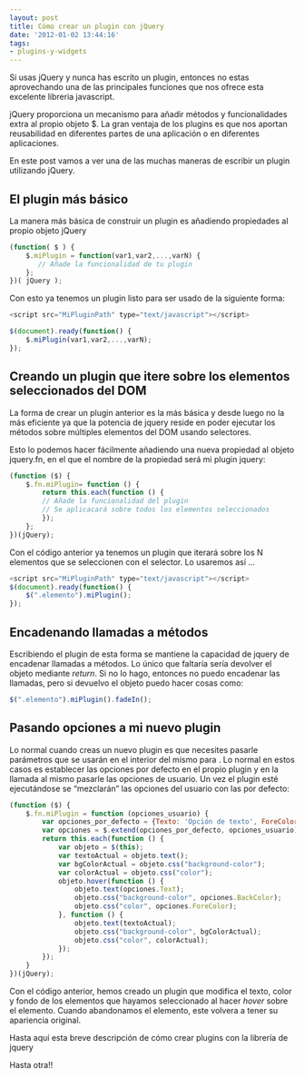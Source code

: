 ```yaml
---
layout: post
title: Cómo crear un plugin con jQuery
date: '2012-01-02 13:44:16'
tags:
- plugins-y-widgets
---
```



Si usas jQuery y nunca has escrito un plugin, entonces no estas aprovechando una de las principales funciones que nos ofrece esta excelente libreria javascript.

jQuery proporciona un mecanismo para añadir métodos y funcionalidades extra al propio objeto $. La gran ventaja de los plugins es que nos aportan reusabilidad en diferentes partes de una aplicación o en diferentes aplicaciones.

En este post vamos a ver una de las muchas maneras de escribir un plugin utilizando jQuery.


## El plugin más básico

La manera más básica de construir un plugin es añadiendo propiedades al propio objeto jQuery

```javascript
(function( $ ) { 
    $.miPlugin = function(var1,var2,...,varN) { 
       // Añade la funcionalidad de tu plugin 
    }; 
})( jQuery );
```

Con esto ya tenemos un plugin listo para ser usado de la siguiente forma:

```javascript
<script src="MiPluginPath" type="text/javascript"></script> 

$(document).ready(function() {    
    $.miPlugin(var1,var2,...,varN); 
});
```

## Creando un plugin que itere sobre los elementos seleccionados del DOM

La forma de crear un plugin anterior es la más básica y desde luego no la más eficiente ya que la potencia de jquery reside en poder ejecutar los métodos sobre múltiples elementos del DOM usando selectores.

Esto lo podemos hacer fácilmente añadiendo una nueva propiedad al objeto jquery.fn, en el que el nombre de la propiedad será mi plugin jquery:

```javascript
(function ($) { 
    $.fn.miPlugin= function () { 
        return this.each(function () { 
        // Añade la funcionalidad del plugin 
        // Se aplicacará sobre todos los elementos seleccionados 
        }); 
    }; 
})(jQuery);
````

Con el código anterior ya tenemos un plugin que iterará sobre los N elementos que se seleccionen con el selector. Lo usaremos así …

```javascript
<script src="MiPluginPath" type="text/javascript"></script> 
$(document).ready(function() {   
    $(".elemento").miPlugin(); 
});
```

## Encadenando llamadas a métodos

Escribiendo el plugin de esta forma se mantiene la capacidad de jquery de encadenar llamadas a métodos. Lo único que faltaría sería devolver el objeto mediante *return*. Si no lo hago, entonces no puedo encadenar las llamadas, pero si devuelvo el objeto puedo hacer cosas como:

```javascript
$(".elemento").miPlugin().fadeIn();
```

## Pasando opciones a mi nuevo plugin

Lo normal cuando creas un nuevo plugin es que necesites pasarle parámetros que se usarán en el interior del mismo para . Lo normal en estos casos es establecer las opciones por defecto en el propio plugin y en la llamada al mismo pasarle las opciones de usuario. Un vez el plugin esté ejecutándose se “mezclarán” las opciones del usuario con las por defecto:

```javascript
(function ($) {
    $.fn.miPlugin = function (opciones_usuario) {
        var opciones_por_defecto = {Texto: 'Opción de texto', ForeColor: 'red', BackColor: 'gray'};
        var opciones = $.extend(opciones_por_defecto, opciones_usuario);
        return this.each(function () {
            var objeto = $(this);
            var textoActual = objeto.text();
            var bgColorActual = objeto.css("background-color");
            var colorActual = objeto.css("color");
            objeto.hover(function () {
                objeto.text(opciones.Text);
                objeto.css("background-color", opciones.BackColor);
                objeto.css("color", opciones.ForeColor);
            }, function () {
                objeto.text(textoActual);
                objeto.css("background-color", bgColorActual);
                objeto.css("color", colorActual);
            });
        });
    }
})(jQuery);
```

Con el código anterior, hemos creado un plugin que modifica el texto, color y fondo de los elementos que hayamos seleccionado al hacer *hover* sobre el elemento. Cuando abandonamos el elemento, este volvera a tener su apariencia original.

Hasta aquí esta breve descripción de cómo crear plugins con la librería de jquery

Hasta otra!!


